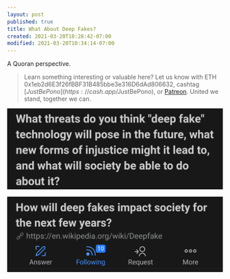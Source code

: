 ```yaml
---
layout: post
published: true
title: What About Deep Fakes?
created: 2021-03-20T10:28:42-07:00
modified: 2021-03-20T10:34:14-07:00
---
```


A Quoran perspective.

> Learn something interesting or valuable here? Let us know with ETH 0x1eb2d6E3f26fBBF31B485bbe3e316D6dAd806632, cashtag [$JustBePono](https://cash.app/$JustBePono), or [Patreon](https://patreon.com/metavalent). United we stand, together we can.

[![Image](/assets/images/image_picker4462257440805212434.jpg)](https://www.quora.com/unanswered/What-threats-do-you-think-deep-fake-technology-will-pose-in-the-future-what-new-forms-of-injustice-might-it-lead-to-and-what-will-society-be-able-to-do-about-it)


[![Image](/assets/images/image_picker2712903370604420373.jpg)](https://www.quora.com/How-will-deep-fakes-impact-society-for-the-next-few-years)
